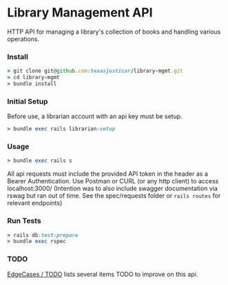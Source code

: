 # Library Management API

HTTP API for managing a library's collection of books and handling various operations.

### Install

```ruby
> git clone git@github.com:texasjusticar/library-mgmt.git
> cd library-mgmt
> bundle install
```

### Initial Setup

Before use, a librarian account with an api key must be setup.

```ruby
> bundle exec rails librarian:setup
```

### Usage

```ruby
> bundle exec rails s
```

All api requests must include the provided API token in the header as a Bearer Authentication.  Use Postman or CURL (or any http client) to access localhost:3000/ (Intention was to also include swagger documentation via rswag but ran out of time.  See the spec/requests folder or `rails routes` for relevant endpoints)

### Run Tests

```ruby
> rails db:test:prepare
> bundle exec rspec
```

### TODO

[EdgeCases / TODO](EDGECASES.md) lists several items TODO to improve on this api.